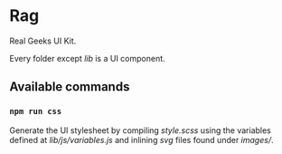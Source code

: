 # Rag

Real Geeks UI Kit.

Every folder except _lib_ is a UI component.

## Available commands

### `npm run css`

Generate the UI stylesheet by compiling _style.scss_ using the variables defined at _lib/js/variables.js_ and inlining _svg_ files found under _images/_.
